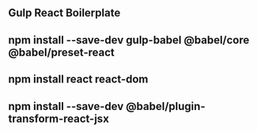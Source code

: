 ## Gulp React Boilerplate

## npm install --save-dev gulp-babel @babel/core @babel/preset-react

## npm install react react-dom

## npm install --save-dev @babel/plugin-transform-react-jsx
